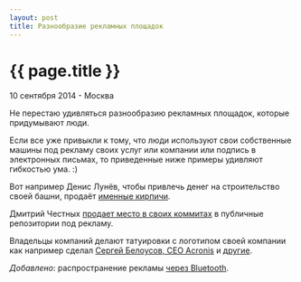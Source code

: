 ```yaml
---
layout: post
title: Разнообразие рекламных площадок
---
```


{{ page.title }}
================

<p class="meta">10 сентября 2014 - Москва</p>

Не перестаю удивляться разнообразию рекламных площадок, которые придумывают люди.

Если все уже привыкли к тому, что люди используют свои собственные машины
под рекламу своих услуг или компании или подпись в электронных письмах,
то приведенные ниже примеры удивляют гибкостью ума. :)

Вот например Денис Лунёв, чтобы привлечь денег на строительство своей башни,
продаёт [именные кирпичи](http://tomsktower.ru/shop/vash-lichnyj-imennoj-kirpich-v-bashne/).

Дмитрий Честных [продает место в своих коммитах](https://github.com/dchest/commit-ads)
в публичные репозитории под рекламу.

Владельцы компаний делают татуировки с логотипом своей компании
как например сделал [Сергей Белоусов, CEO Acronis](http://rusbase.vc/news/belousov-tatu/)
и [другие](http://www.the-village.ru/village/hopesandfears/cloud/157989-tattoo).

_Добавлено_: распространение рекламы [через Bluetooth](http://add.fenster.name/740/).
